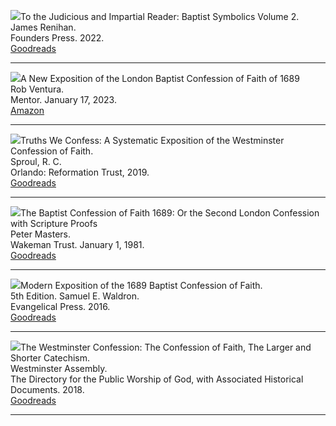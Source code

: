 <img src="confession-1689-judacious-reader-renihan.png">To the Judicious and Impartial Reader: Baptist Symbolics Volume 2.  
James Renihan.  
Founders Press. 2022.  
[Goodreads](https://www.goodreads.com/book/show/17867976-modern-exposition-of-the-1689-baptist-confession-of-faith)

<hr style="clear:both;">

<img src="confession-1689-new-exposition-ventura.jpg">A New Exposition of the London Baptist Confession of Faith of 1689    
Rob Ventura.  
Mentor. January 17, 2023.  
[Amazon](https://www.amazon.com/Exposition-London-Baptist-Confession-Faith/dp/1527108902/ref=asc_df_1527108902/?tag=hyprod-20&linkCode=df0&hvadid=598295323603&hvpos=&hvnetw=g&hvrand=3877532160906942020&hvpone=&hvptwo=&hvqmt=&hvdev=c&hvdvcmdl=&hvlocint=&hvlocphy=9014286&hvtargid=pla-1722666080628&psc=1)

<hr style="clear:both;">

<img src="confession-wcf-truths-we-confess-sproul.jpg">Truths We Confess: A Systematic Exposition of the Westminster Confession of Faith.  
Sproul, R. C.    
Orlando: Reformation Trust, 2019.  
[Goodreads](https://www.goodreads.com/book/show/50024945-truths-we-confess?ac=1&from_search=true&qid=ssTkBgIFwE&rank=1)

<hr style="clear:both;">

<img src="confession-1689-masters.jpg">The Baptist Confession of Faith 1689: Or the Second London Confession with Scripture Proofs  
Peter Masters.  
Wakeman Trust. January 1, 1981.  
[Goodreads](https://www.goodreads.com/book/show/1723671.Baptist_Confession_of_Faith_1689?ac=1&from_search=true&qid=HfdndsOLE6&rank=1)

<hr style="clear:both;">

<img src="confession-1689-modern-exposition-waldron-5th-ed.jpg">Modern Exposition of the 1689 Baptist Confession of Faith.  
5th Edition.
Samuel E. Waldron.  
Evangelical Press. 2016.  
[Goodreads](https://www.goodreads.com/book/show/33114506-a-modern-exposition-of-the-1689-baptist-confession-of-faith)

<hr style="clear:both;">

<img src="confession-wcf-banner-of-truth.jpg">The Westminster Confession: The Confession of Faith, The Larger and Shorter Catechism.  
Westminster Assembly.  
The Directory for the Public Worship of God, with Associated Historical Documents. 2018.   
[Goodreads](https://www.goodreads.com/book/show/39905592-the-westminster-confession?ac=1&from_search=true&qid=oMfahlcldC&rank=1)

<hr style="clear:both;">
